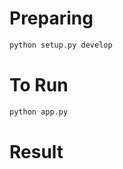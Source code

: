 # Preparing

```bash
python setup.py develop
```

# To Run

```bash
python app.py
```

# Result




